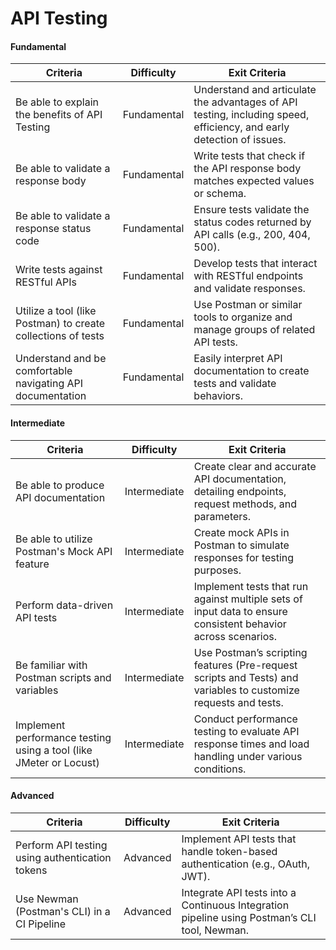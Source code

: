 # API Testing

#### Fundamental

| Criteria                                                    | Difficulty  | Exit Criteria                                                                                                            |
|-------------------------------------------------------------|-------------|--------------------------------------------------------------------------------------------------------------------------|
| Be able to explain the benefits of API Testing              | Fundamental | Understand and articulate the advantages of API testing, including speed, efficiency, and early detection of issues.      |
| Be able to validate a response body                         | Fundamental | Write tests that check if the API response body matches expected values or schema.                                        |
| Be able to validate a response status code                  | Fundamental | Ensure tests validate the status codes returned by API calls (e.g., 200, 404, 500).                                       |
| Write tests against RESTful APIs                            | Fundamental | Develop tests that interact with RESTful endpoints and validate responses.                                                |
| Utilize a tool (like Postman) to create collections of tests | Fundamental | Use Postman or similar tools to organize and manage groups of related API tests.                                          |
| Understand and be comfortable navigating API documentation  | Fundamental | Easily interpret API documentation to create tests and validate behaviors.                                                |

#### Intermediate

| Criteria                                                    | Difficulty  | Exit Criteria                                                                                                            |
|-------------------------------------------------------------|-------------|--------------------------------------------------------------------------------------------------------------------------|
| Be able to produce API documentation                        | Intermediate | Create clear and accurate API documentation, detailing endpoints, request methods, and parameters.                        |
| Be able to utilize Postman's Mock API feature               | Intermediate | Create mock APIs in Postman to simulate responses for testing purposes.                                                   |
| Perform data-driven API tests                               | Intermediate | Implement tests that run against multiple sets of input data to ensure consistent behavior across scenarios.               |
| Be familiar with Postman scripts and variables              | Intermediate | Use Postman’s scripting features (Pre-request scripts and Tests) and variables to customize requests and tests.            |
| Implement performance testing using a tool (like JMeter or Locust) | Intermediate | Conduct performance testing to evaluate API response times and load handling under various conditions.                    |

#### Advanced

| Criteria                                                    | Difficulty  | Exit Criteria                                                                                                            |
|-------------------------------------------------------------|-------------|--------------------------------------------------------------------------------------------------------------------------|
| Perform API testing using authentication tokens             | Advanced    | Implement API tests that handle token-based authentication (e.g., OAuth, JWT).                                            |
| Use Newman (Postman's CLI) in a CI Pipeline                 | Advanced    | Integrate API tests into a Continuous Integration pipeline using Postman’s CLI tool, Newman.                              |